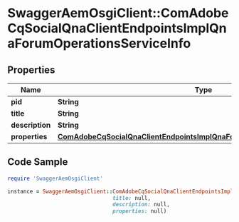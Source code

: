 # SwaggerAemOsgiClient::ComAdobeCqSocialQnaClientEndpointsImplQnaForumOperationsServiceInfo

## Properties

Name | Type | Description | Notes
------------ | ------------- | ------------- | -------------
**pid** | **String** |  | [optional] 
**title** | **String** |  | [optional] 
**description** | **String** |  | [optional] 
**properties** | [**ComAdobeCqSocialQnaClientEndpointsImplQnaForumOperationsServiceProperties**](ComAdobeCqSocialQnaClientEndpointsImplQnaForumOperationsServiceProperties.md) |  | [optional] 

## Code Sample

```ruby
require 'SwaggerAemOsgiClient'

instance = SwaggerAemOsgiClient::ComAdobeCqSocialQnaClientEndpointsImplQnaForumOperationsServiceInfo.new(pid: null,
                                 title: null,
                                 description: null,
                                 properties: null)
```


